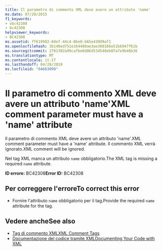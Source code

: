 ```yaml
---
title: Il parametro di commento XML deve avere un attributo 'name'
ms.date: 07/20/2015
f1_keywords:
- vbc42308
- bc42308
helpviewer_keywords:
- BC42308
ms.assetid: ff619982-84ef-44c4-8be0-b65e43099af1
ms.openlocfilehash: 3b148ed751e164480ae3ae360166e51b6947f61b
ms.sourcegitcommit: 2701302a99cafbe0d86d53d540eb0fa7e9b46b36
ms.translationtype: MT
ms.contentlocale: it-IT
ms.lasthandoff: 04/28/2019
ms.locfileid: "64663099"
---
```

# <a name="xml-comment-parameter-must-have-a-name-attribute"></a><span data-ttu-id="cae1d-102">Il parametro di commento XML deve avere un attributo 'name'</span><span class="sxs-lookup"><span data-stu-id="cae1d-102">XML comment parameter must have a 'name' attribute</span></span>
<span data-ttu-id="cae1d-103">Il parametro di commento XML deve avere un attributo 'name'.</span><span class="sxs-lookup"><span data-stu-id="cae1d-103">XML comment parameter must have a 'name' attribute.</span></span> <span data-ttu-id="cae1d-104">Il commento XML verrà ignorato.</span><span class="sxs-lookup"><span data-stu-id="cae1d-104">XML comment will be ignored.</span></span>  
  
 <span data-ttu-id="cae1d-105">Nel tag XML manca un attributo `name` obbligatorio.</span><span class="sxs-lookup"><span data-stu-id="cae1d-105">The XML tag is missing a required `name` attribute.</span></span>  
  
 <span data-ttu-id="cae1d-106">**ID errore:** BC42308</span><span class="sxs-lookup"><span data-stu-id="cae1d-106">**Error ID:** BC42308</span></span>  
  
## <a name="to-correct-this-error"></a><span data-ttu-id="cae1d-107">Per correggere l'errore</span><span class="sxs-lookup"><span data-stu-id="cae1d-107">To correct this error</span></span>  
  
- <span data-ttu-id="cae1d-108">Fornire l'attributo `name` obbligatorio per il tag.</span><span class="sxs-lookup"><span data-stu-id="cae1d-108">Provide the required `name` attribute for the tag.</span></span>  
  
## <a name="see-also"></a><span data-ttu-id="cae1d-109">Vedere anche</span><span class="sxs-lookup"><span data-stu-id="cae1d-109">See also</span></span>

- [<span data-ttu-id="cae1d-110">Tag di commento XML</span><span class="sxs-lookup"><span data-stu-id="cae1d-110">XML Comment Tags</span></span>](../../visual-basic/language-reference/xmldoc/index.md)
- [<span data-ttu-id="cae1d-111">Documentazione del codice tramite XML</span><span class="sxs-lookup"><span data-stu-id="cae1d-111">Documenting Your Code with XML</span></span>](../../visual-basic/programming-guide/program-structure/documenting-your-code-with-xml.md)
